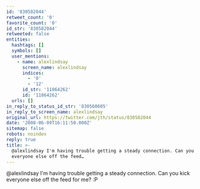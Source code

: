 ```yaml
---
id: '830582044'
retweet_count: '0'
favorite_count: '0'
id_str: '830582044'
retweeted: false
entities:
  hashtags: []
  symbols: []
  user_mentions:
    - name: alexlindsay
      screen_name: alexlindsay
      indices:
        - '0'
        - '12'
      id_str: '11864262'
      id: '11864262'
  urls: []
in_reply_to_status_id_str: '830560605'
in_reply_to_screen_name: alexlindsay
original_url: https://twitter.com/jth/status/830582044
date: '2008-06-09T16:11:50.000Z'
sitemap: false
robots: noindex
reply: true
title: >-
  @alexlindsay I'm having trouble getting a steady connection. Can you kick
  everyone else off the feed…
---
```


@alexlindsay I'm having trouble getting a steady connection. Can you kick everyone else off the feed for me? :P